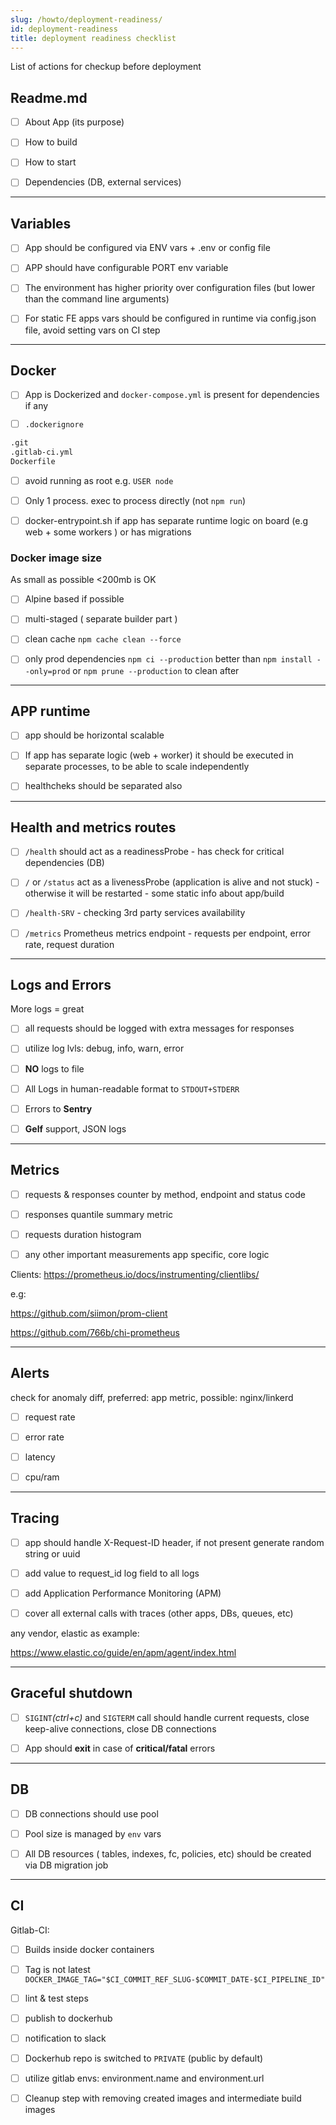 ```yaml
---
slug: /howto/deployment-readiness/
id: deployment-readiness
title: deployment readiness checklist
---
```


List of actions for checkup before deployment

## Readme.md

- [ ]  About App (its purpose)

- [ ]  How to build

- [ ]  How to start

- [ ]  Dependencies (DB, external services)

---
## Variables

- [ ] App should be configured via ENV vars + .env or config file

- [ ] APP should  have configurable PORT env variable

- [ ] The environment has higher priority over configuration files (but lower than the command line arguments)

- [ ] For static FE apps vars should be configured in runtime via config.json file, avoid setting vars on CI step

---
## Docker

- [ ] App is Dockerized and `docker-compose.yml` is present for dependencies if any

- [ ] `.dockerignore`

```sh
.git
.gitlab-ci.yml
Dockerfile
```

- [ ] avoid running as root e.g. `USER node`

- [ ] Only 1 process. exec to process directly (not `npm run`)

- [ ] docker-entrypoint.sh if app has separate runtime logic on board (e.g web + some workers ) or has migrations

### Docker image size

As small as possible <200mb is OK

- [ ] Alpine based if possible

- [ ] multi-staged ( separate builder part )

- [ ] clean cache `npm cache clean --force`

- [ ] only prod dependencies  `npm ci --production` better than `npm install --only=prod` or `npm prune --production` to clean after



---
## APP runtime

- [ ] app should be horizontal scalable

- [ ] If app has separate logic (web + worker) it should be executed in separate processes, to be able to scale independently

- [ ] healthcheks should be separated also

---
## Health and metrics routes

- [ ] `/health` should act as a readinessProbe - has check for critical dependencies (DB)

- [ ]  `/`  or `/status` act as a livenessProbe (application is alive and not stuck) - otherwise it will be restarted - some static info about app/build

- [ ] `/health-SRV` - checking 3rd party services availability

- [ ] `/metrics` Prometheus metrics endpoint - requests per endpoint, error rate, request duration

---
## Logs and Errors

More logs = great

- [ ]  all requests should be logged with extra messages for responses

- [ ]  utilize log lvls: debug, info, warn, error

- [ ]  **NO** logs to file

- [ ]  All Logs in human-readable format to `STDOUT+STDERR`

- [ ]  Errors to **Sentry**

- [ ]  **Gelf** support, JSON logs

---
## Metrics

- [ ] requests & responses counter by method, endpoint and status code

- [ ] responses quantile summary metric

- [ ] requests duration histogram

- [ ] any other important measurements app specific, core logic

Clients: https://prometheus.io/docs/instrumenting/clientlibs/


e.g:

https://github.com/siimon/prom-client

https://github.com/766b/chi-prometheus


---
## Alerts

check for anomaly diff, preferred: app metric, possible: nginx/linkerd

- [ ] request rate

- [ ] error rate

- [ ] latency

- [ ] cpu/ram



---
## Tracing

- [ ] app should  handle X-Request-ID header, if not present generate random string or uuid

- [ ] add value  to request_id log field to all logs


- [ ] add Application Performance Monitoring (APM)

- [ ] cover all external calls with traces (other apps, DBs, queues, etc)



any vendor, elastic as example:

https://www.elastic.co/guide/en/apm/agent/index.html


---
## Graceful shutdown

- [ ] `SIGINT`*(ctrl+c)* and `SIGTERM` call should handle current requests, close keep-alive connections, close DB connections

- [ ] App should **exit** in case of **critical/fatal** errors

---
## DB

- [ ] DB connections should use pool

- [ ] Pool size is managed by `env` vars

- [ ] All DB resources ( tables, indexes, fc, policies, etc) should be created via DB migration job

---
## CI

Gitlab-CI:

- [ ]  Builds inside docker containers

- [ ]  Tag is not latest `DOCKER_IMAGE_TAG="$CI_COMMIT_REF_SLUG-$COMMIT_DATE-$CI_PIPELINE_ID"`

- [ ]  lint & test steps

- [ ]  publish to dockerhub

- [ ]  notification to slack

- [ ]  Dockerhub repo is switched to `PRIVATE` (public by default)

- [ ]  utilize gitlab envs:  environment.name and environment.url

- [ ]  Cleanup step with removing created images and intermediate build images
